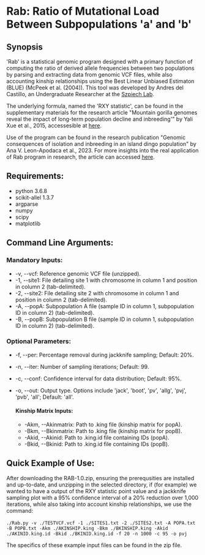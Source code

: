 # Rab: Ratio of Mutational Load Between Subpopulations 'a' and 'b'
## Synopsis
'Rab' is a statistical genomic program designed with a primary function of computing the ratio of derived allele frequencies between two populations by parsing and extracting data from genomic VCF files, while also accounting kinship relationships using the Best Linear Unbiased Estimaton (BLUE) (McPeek et al. (2004)). This tool was developed by Andres del Castillo, an Undergraduate Researcher at the [Szpiech Lab](http://szpiech.com/index.html).

The underlying formula, named the 'RXY statistic', can be found in the supplementary materials for the research article "Mountain gorilla genomes reveal the impact of long-term population decline and inbreeding'" by Yali Xue et al., 2015, accessesible at [here](https://www.science.org/action/downloadSupplement?doi=10.1126%2Fscience.aaa3952&file=xue.sm.pdf).

Use of the program can be found in the research publication "Genomic consequences of isolation and inbreeding in an island dingo population" by Ana V. Leon-Apodaca et al., 2023. For more insights into the real application of Rab program in research, the article can accessed [here](https://www.biorxiv.org/content/10.1101/2023.09.15.557950v1).


## Requirements:
* python 3.6.8
* scikit-allel 1.3.7
* argparse
* numpy
* scipy
* matplotlib

## Command Line Arguments:
### Mandatory Inputs:

* -v, --vcf: Reference genomic VCF file (unzipped).
* -1, --site1: File detailing site 1 with chromosome in column 1 and position in column 2 (tab-delimited).
* -2, --site2: File detailing site 2 with chromosome in column 1 and position in column 2 (tab-delimited).
* -A, --popA: Subpopulation A file (sample ID in column 1, subpopulation ID in column 2) (tab-delimited).
* -B, --popB: Subpopulation B file (sample ID in column 1, subpopulation ID in column 2) (tab-delimited).

### Optional Parameters:

* -f, --per: Percentage removal during jackknife sampling; Default: 20%.
* -n, --iter: Number of sampling iterations; Default: 99.
* -c, --conf: Confidence interval for data distribution; Default: 95%.
* -o, --out: Output type. Options include 'jack', 'boot', 'pv', 'allg', 'pvj', 'pvb', 'all'; Default: 'all'. 

  #### Kinship Matrix Inputs:

  * -Akm, --Akinmatrix: Path to .king file (kinship matrix for popA).
  * -Bkm, --Bkinmatrix: Path to .king file (kinship matrix for popB).
  * -Akid, --Akinid: Path to .king.id file containing IDs (popA).
  * -Bkid, --Bkinid: Path to .king.id file containing IDs (popB).

## Quick Example of Use:
After downloading the RAB-1.0.zip, ensuring the prerequsities are installed and up-to-date, and unzipping in the selected directory, if (for example) we wanted to have a output of the RXY statistic point value and a jackknife sampling plot with a 95% confidence interval of a 20% reduction over 1,000 iterations, while also taking into account kinship relationships, we use the command:<br><br>
```./Rab.py -v ./TESTVCF.vcf -1 ./SITES1.txt -2 ./SITES2.txt -A POPA.txt -B POPB.txt -Akm ./AKINSHIP.king -Bkm ./BKINSHIP.king -Akid ./AKINID.king.id -Bkid ./BKINID.king.id -f 20 -n 1000 -c 95 -o pvj```<br>

The specifics of these example input files can be found in the zip file.
